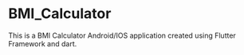 # BMI_Calculator
This is a BMI Calculator Android/IOS application created using Flutter Framework and dart.

